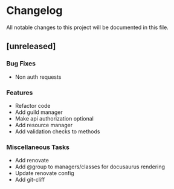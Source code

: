 # Changelog

All notable changes to this project will be documented in this file.

## [unreleased]

### Bug Fixes

-   Non auth requests

### Features

-   Refactor code
-   Add guild manager
-   Make api authorization optional
-   Add resource manager
-   Add validation checks to methods

### Miscellaneous Tasks

-   Add renovate
-   Add @group to managers/classes for docusaurus rendering
-   Update renovate config
-   Add git-cliff
